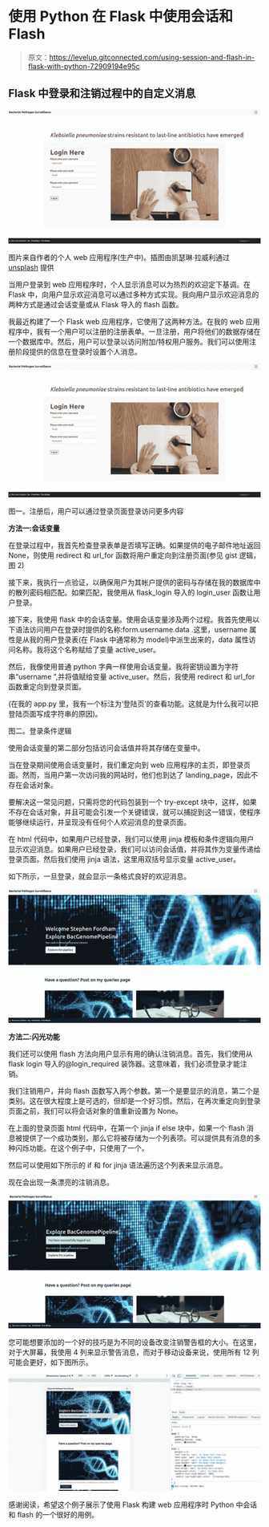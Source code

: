 # 使用 Python 在 Flask 中使用会话和 Flash

> 原文：<https://levelup.gitconnected.com/using-session-and-flash-in-flask-with-python-72909194e95c>

## Flask 中登录和注销过程中的自定义消息

![](img/711c0e2f2a863632927d74f03be9b9f7.png)

图片来自作者的个人 web 应用程序(生产中)。插图由凯瑟琳·拉威利通过 [unsplash](https://unsplash.com/@cathrynlavery) 提供

当用户登录到 web 应用程序时，个人显示消息可以为热烈的欢迎定下基调。在 Flask 中，向用户显示欢迎消息可以通过多种方式实现。我向用户显示欢迎消息的两种方式是通过会话变量或从 Flask 导入的 flash 函数。

我最近构建了一个 Flask web 应用程序，它使用了这两种方法。在我的 web 应用程序中，我有一个用户可以注册的注册表单。一旦注册，用户将他们的数据存储在一个数据库中。然后，用户可以登录以访问附加/特权用户服务。我们可以使用注册阶段提供的信息在登录时设置个人消息。

![](img/711c0e2f2a863632927d74f03be9b9f7.png)

图一。注册后，用户可以通过登录页面登录访问更多内容

**方法一:会话变量**

在登录过程中，我首先检查登录表单是否填写正确。如果提供的电子邮件地址返回 None，则使用 redirect 和 url_for 函数将用户重定向到注册页面(参见 gist 逻辑，图 2)

接下来，我执行一点验证，以确保用户为其帐户提供的密码与存储在我的数据库中的散列密码相匹配。如果匹配，我使用从 flask_login 导入的 login_user 函数让用户登录。

接下来，我使用 flask 中的会话变量。使用会话变量涉及两个过程。我首先使用以下语法访问用户在登录时提供的名称:form.username.data .这里，username 属性是从我的用户登录表(在 Flask 中通常称为 model)中派生出来的，data 属性访问名称。我将这个名称赋给了变量 active_user。

然后，我像使用普通 python 字典一样使用会话变量。我将密钥设置为字符串“username ”,并将值赋给变量 active_user。然后，我使用 redirect 和 url_for 函数重定向到登录页面。

(在我的 app.py 里，我有一个标注为‘登陆页’的查看功能。这就是为什么我可以把登陆页面写成字符串的原因)。

图二。登录条件逻辑

使用会话变量的第二部分包括访问会话值并将其存储在变量中。

当在登录期间使用会话变量时，我们重定向到 web 应用程序的主页，即登录页面。然而，当用户第一次访问我的网站时，他们也到达了 landing_page，因此不存在会话对象。

要解决这一常见问题，只需将您的代码包装到一个 try-except 块中，这样，如果不存在会话对象，并且可能会引发一个关键错误，就可以捕捉到这一错误，使程序能够继续运行，并呈现没有任何个人欢迎消息的登录页面。

在 html 代码中，如果用户已经登录，我们可以使用 jinja 模板和条件逻辑向用户显示欢迎消息。如果用户已经登录，我们可以访问会话值，并将其作为变量传递给登录页面。然后我们使用 jinja 语法，这里用双括号显示变量 active_user。

如下所示，一旦登录，就会显示一条格式良好的欢迎消息。

![](img/61188628948cfeb24c2ac92a6d44ccd9.png)

**方法二:闪光功能**

我们还可以使用 flash 方法向用户显示有用的确认注销消息。首先，我们使用从 flask login 导入的@login_required 装饰器。这意味着，我们必须登录才能注销。

我们注销用户，并向 flash 函数写入两个参数。第一个是要显示的消息，第二个是类别。这在很大程度上是可选的，但却是一个好习惯。然后，在再次重定向到登录页面之前，我们可以将会话对象的值重新设置为 None。

在上面的登录页面 html 代码中，在第一个 jinja if else 块中，如果一个 flash 消息被提供了一个成功类别，那么它将被存储为一个列表项。可以提供具有消息的多种闪烁功能。在这个例子中，只使用了一个。

然后可以使用如下所示的 if 和 for jinja 语法遍历这个列表来显示消息。

现在会出现一条漂亮的注销消息。

![](img/a91dad967248ca72d44ed91b6ebf010c.png)

您可能想要添加的一个好的技巧是为不同的设备改变注销警告框的大小。在这里，对于大屏幕，我使用 4 列来显示警告消息，而对于移动设备来说，使用所有 12 列可能会更好，如下图所示。

![](img/8a96b9807d8d9bb7ad77d9d192507912.png)

感谢阅读，希望这个例子展示了使用 Flask 构建 web 应用程序时 Python 中会话和 flash 的一个很好的用例。